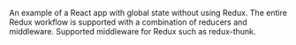 An example of a React app with global state without using Redux. The entire Redux workflow is supported with a combination of reducers and middleware.
Supported middleware for Redux such as redux-thunk.